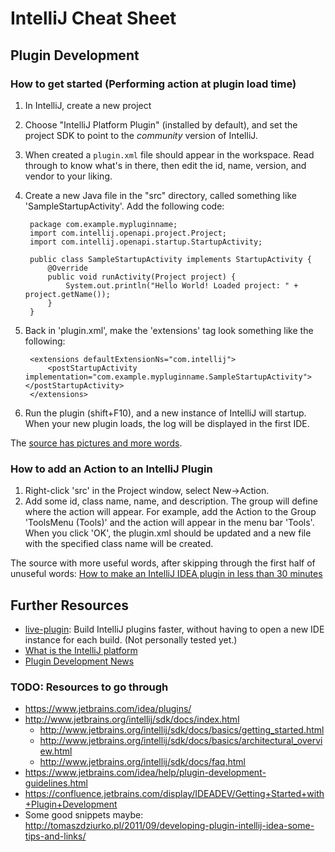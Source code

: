 # IntelliJ Cheat Sheet #




## Plugin Development ##

### How to get started (Performing action at plugin load time) ###
1. In IntelliJ, create a new project
2. Choose "IntelliJ Platform Plugin" (installed by default), and set the project SDK to point to the *community* version of IntelliJ.
3. When created a `plugin.xml` file should appear in the workspace. Read through to know what's in there, then edit the id, name, version, and vendor to your liking.
4. Create a new Java file in the "src" directory, called something like 'SampleStartupActivity'. Add the following code:

        package com.example.mypluginname;
        import com.intellij.openapi.project.Project;
        import com.intellij.openapi.startup.StartupActivity;

        public class SampleStartupActivity implements StartupActivity {
            @Override
            public void runActivity(Project project) {
                System.out.println("Hello World! Loaded project: " + project.getName());
            }
        }

5. Back in 'plugin.xml', make the 'extensions' tag look something like the following:

        <extensions defaultExtensionNs="com.intellij">
            <postStartupActivity implementation="com.example.mypluginname.SampleStartupActivity"></postStartupActivity>
        </extensions>

6. Run the plugin (shift+F10), and a new instance of IntelliJ will startup. When your new plugin loads, the log will be displayed in the first IDE.


The [source has pictures and more words](https://www.cqse.eu/en/blog/intellij-plugin-tutorial/).


### How to add an Action to an IntelliJ Plugin ###
1. Right-click 'src' in the Project window, select New->Action.
2. Add some id, class name, name, and description. The group will define where the action will appear. For example, add the Action to the Group 'ToolsMenu (Tools)' and the action will appear in the menu bar 'Tools'. When you click 'OK', the plugin.xml should be updated and a new file with the specified class name will be created.

The source with more useful words, after skipping through the first half of unuseful words: [How to make an IntelliJ IDEA plugin in less than 30 minutes](http://bjorn.tipling.com/how-to-make-an-intellij-idea-plugin-in-30-minutes)



## Further Resources ##
- [live-plugin](https://github.com/dkandalov/live-plugin): Build IntelliJ plugins faster, without having to open a new IDE instance for each build. (Not personally tested yet.)
- [What is the IntelliJ platform](http://www.jetbrains.org/pages/viewpage.action?pageId=983889)
- [Plugin Development News](http://blog.jetbrains.com/idea/category/plugin-development/)


### TODO: Resources to go through ###
- https://www.jetbrains.com/idea/plugins/
- http://www.jetbrains.org/intellij/sdk/docs/index.html
  - http://www.jetbrains.org/intellij/sdk/docs/basics/getting_started.html
  - http://www.jetbrains.org/intellij/sdk/docs/basics/architectural_overview.html
  - http://www.jetbrains.org/intellij/sdk/docs/faq.html
- https://www.jetbrains.com/idea/help/plugin-development-guidelines.html
- https://confluence.jetbrains.com/display/IDEADEV/Getting+Started+with+Plugin+Development
- Some good snippets maybe: http://tomaszdziurko.pl/2011/09/developing-plugin-intellij-idea-some-tips-and-links/
